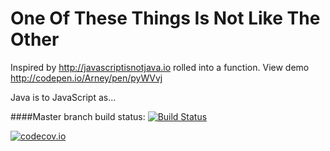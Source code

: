 # One Of These Things Is Not Like The Other

Inspired by http://javascriptisnotjava.io rolled into a function.  View demo http://codepen.io/Arney/pen/pyWVvj

Java is to JavaScript as...

####Master branch build status:
[![Build Status](https://travis-ci.org/timarney/one-of-these-things-is-not-like-the-other.svg?branch=master)](https://travis-ci.org/timarney/one-of-these-things-is-not-like-the-other)

[![codecov.io](https://codecov.io/github/timarney/one-of-these-things-is-not-like-the-other/coverage.svg?branch=master)](https://codecov.io/github/timarney/one-of-these-things-is-not-like-the-other?branch=master)
